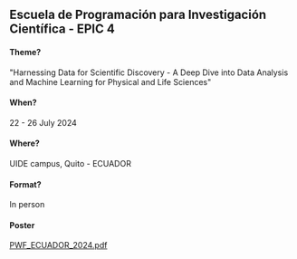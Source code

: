 ## Escuela de Programación para Investigación Científica - EPIC 4

#### Theme?
"Harnessing Data for Scientific Discovery - A Deep Dive into Data Analysis and Machine Learning for Physical and Life Sciences"

#### When?
22 - 26 July 2024

#### Where?
UIDE campus, Quito - ECUADOR

#### Format?
In person

#### Poster

[PWF_ECUADOR_2024.pdf](https://github.com/ciencialatitud0/EPIC_4/files/15486004/PWF_ECUADOR_2024.pdf)
